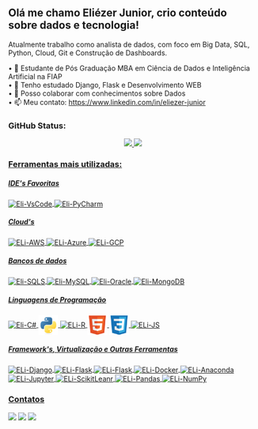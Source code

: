 ## Olá me chamo Eliézer Junior, crio conteúdo sobre dados e tecnologia!

Atualmente trabalho como analista de dados, com foco em Big Data, SQL, Python, Cloud, Git e Construção de Dashboards.

• 🔭 Estudante de Pós Graduação MBA em Ciência de Dados e Inteligência Artificial na FIAP </br>
• 🌱 Tenho estudado Django, Flask e Desenvolvimento WEB </br>
• 🤔 Posso colaborar com conhecimentos sobre Dados </br>
• 📫 Meu contato: https://www.linkedin.com/in/eliezer-junior

### GitHub Status:
<div align="center">
  <a href="https://github.com/ersjunior">
  <img height="150em" src="https://github-readme-stats.vercel.app/api?username=ersjunior&show_icons=true&theme=github_dark&include_all_commits=true&count_private=false"/>
  <img height="150em" src="https://github-readme-stats.vercel.app/api/top-langs/?username=ersjunior&layout=compact&langs_count=7&theme=github_dark"/>
</div>

### Ferramentas mais utilizadas:
<div style="display: inline_block">

##### IDE's Favoritas
  <img align="center" alt="Eli-VsCode" height="40" width="40" src="https://cdn.jsdelivr.net/gh/devicons/devicon@latest/icons/vscode/vscode-original.svg">  
  <img align="center" alt="Eli-PyCharm" height="40" width="40" src="https://cdn.jsdelivr.net/gh/devicons/devicon@latest/icons/pycharm/pycharm-original.svg">  

##### Cloud's
  <img align="center" alt="ELi-AWS" height="40" width="40" src="https://cdn.jsdelivr.net/gh/devicons/devicon@latest/icons/amazonwebservices/amazonwebservices-original-wordmark.svg">  
  <img align="center" alt="ELi-Azure" height="40" width="40" src="https://cdn.jsdelivr.net/gh/devicons/devicon@latest/icons/azure/azure-original.svg">  
  <img align="center" alt="ELi-GCP" height="40" width="40" src="https://cdn.jsdelivr.net/gh/devicons/devicon@latest/icons/googlecloud/googlecloud-original.svg">  

##### Bancos de dados
  <img align="center" alt="Eli-SQLS" height="40" width="40" src="https://cdn.jsdelivr.net/gh/devicons/devicon@latest/icons/azuresqldatabase/azuresqldatabase-original.svg">  
  <img align="center" alt="Eli-MySQL" height="40" width="40" src="https://cdn.jsdelivr.net/gh/devicons/devicon@latest/icons/mysql/mysql-original.svg">  
  <img align="center" alt="Eli-Oracle" height="40" width="40" src="https://cdn.jsdelivr.net/gh/devicons/devicon@latest/icons/oracle/oracle-original.svg">  
  <img align="center" alt="Eli-MongoDB" height="40" width="40" src="https://cdn.jsdelivr.net/gh/devicons/devicon@latest/icons/mongodb/mongodb-original.svg">  

##### Linguagens de Programação
  <img align="center" alt="Eli-C#" height="40" width="40" src="https://cdn.jsdelivr.net/gh/devicons/devicon@latest/icons/csharp/csharp-original.svg">  
  <img align="center" alt="Eli-Python" height="40" width="40" src="https://raw.githubusercontent.com/devicons/devicon/master/icons/python/python-original.svg">  
  <img align="center" alt="ELi-R" height="40" width="40" src="https://cdn.jsdelivr.net/gh/devicons/devicon@latest/icons/r/r-original.svg">  
  <img align="center" alt="Eli-HTML" height="40" width="40" src="https://raw.githubusercontent.com/devicons/devicon/master/icons/html5/html5-original.svg">  
  <img align="center" alt="Eli-CSS" height="40" width="40" src="https://raw.githubusercontent.com/devicons/devicon/master/icons/css3/css3-original.svg">  
  <img align="center" alt="ELi-JS" height="40" width="40" src="https://cdn.jsdelivr.net/gh/devicons/devicon/icons/javascript/javascript-original.svg">  

##### Framework's, Virtualização e Outras Ferramentas
  <img align="center" alt="ELi-Django" height="40" width="40" src="https://cdn.jsdelivr.net/gh/devicons/devicon@latest/icons/django/django-plain.svg">  
  <img align="center" alt="ELi-Flask" height="40" width="40" src="https://cdn.jsdelivr.net/gh/devicons/devicon@latest/icons/flask/flask-original.svg">  
  <img align="center" alt="ELi-Flask" height="40" width="40" src="https://cdn.jsdelivr.net/gh/devicons/devicon@latest/icons/djangorest/djangorest-line.svg">  
  <img align="center" alt="ELi-Docker" height="40" width="40" src="https://cdn.jsdelivr.net/gh/devicons/devicon@latest/icons/docker/docker-original.svg">  
  <img align="center" alt="ELi-Anaconda" height="40" width="40" src="https://cdn.jsdelivr.net/gh/devicons/devicon@latest/icons/anaconda/anaconda-original.svg">  
  <img align="center" alt="ELi-Jupyter" height="40" width="40" src="https://cdn.jsdelivr.net/gh/devicons/devicon@latest/icons/jupyter/jupyter-original-wordmark.svg">
  <img align="center" alt="ELi-ScikitLeanr" height="40" width="40" src="https://cdn.jsdelivr.net/gh/devicons/devicon@latest/icons/scikitlearn/scikitlearn-original.svg">
  <img align="center" alt="ELi-Pandas" height="40" width="40" src="https://cdn.jsdelivr.net/gh/devicons/devicon@latest/icons/pandas/pandas-original-wordmark.svg"> 
  <img align="center" alt="ELi-NumPy" height="40" width="40" src="https://cdn.jsdelivr.net/gh/devicons/devicon@latest/icons/numpy/numpy-original.svg">
</div>
  
### Contatos
<div> 
  <a href="https://www.youtube.com/channel/UCrqOYKmd9drRGumTiqet8ow" target="_blank"><img src="https://img.shields.io/badge/YouTube-FF0000?style=for-the-badge&logo=youtube&logoColor=white" target="_blank"></a>
  <a href = "mailto:ersjunior@gmail.com"><img src="https://img.shields.io/badge/-outlook-%23333?style=for-the-badge&logo=gmail&logoColor=white" target="_blank"></a>
  <a href="https://www.linkedin.com/in/eliezer-junior/" target="_blank"><img src="https://img.shields.io/badge/-LinkedIn-%230077B5?style=for-the-badge&logo=linkedin&logoColor=white" target="_blank"></a> 
</div>
